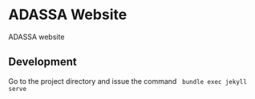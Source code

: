 # ADASSA Website
ADASSA website

## Development

Go to the project directory and issue the command ` bundle exec jekyll serve`